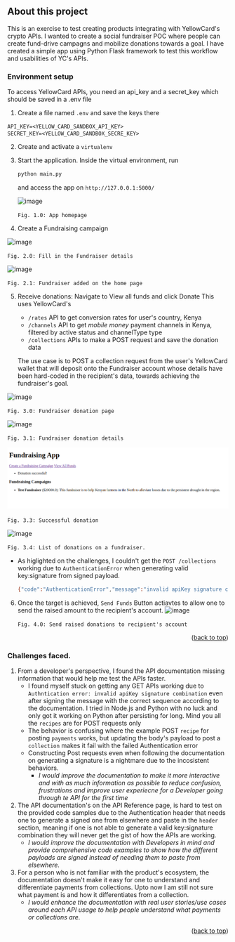 ## About this project
This is an exercise to test creating products integrating with YellowCard's crypto APIs.
I wanted to create a social fundraiser POC where people can create fund-drive campagns and mobilize donations towards a goal.
I have created a simple app using Python Flask framework to test this workflow and usabilities of YC's APIs.

### Environment setup
To access YellowCard APIs, you need an api_key and a secret_key which should be saved in a .env file
1. Create a file named `.env` and save the keys there
```
API_KEY=<YELLOW_CARD_SANDBOX_API_KEY>
SECRET_KEY=<YELLOW_CARD_SANDBOX_SECRE_KEY>
```
2. Create and activate a `virtualenv`

3. Start the application. Inside the virtual environment, run
   ```sh
   python main.py
   ```
   and access the app on `http://127.0.0.1:5000/`
   
   ![image](https://github.com/patrickRobotics/yellowcard-fundraiser/assets/4558053/fc54b12f-10fe-4c4c-9602-cea70cce79b5)
   
   `Fig. 1.0: App homepage`

5. Create a Fundraising campaign
   
  ![image](https://github.com/patrickRobotics/yellowcard-fundraiser/assets/4558053/38b4d172-ae77-40b5-99e3-a0254d2504c3)
  
  `Fig. 2.0: Fill in the Fundraiser details`
  
  ![image](https://github.com/patrickRobotics/yellowcard-fundraiser/assets/4558053/a4d6cdaf-6206-404d-aebc-b2214a271ba0)
  
  `Fig. 2.1: Fundraiser added on the home page`

5. Receive donations: Navigate to View all funds and click Donate
   This uses YellowCard's
   * `/rates` API to get conversion rates for user's country, Kenya
   * `/channels` API to get *mobile money* payment channels in Kenya, filtered by active status and channelType type
   * `/collections` APIs to make a POST request and save the donation data
   
   The use case is to POST a collection request from the user's YellowCard wallet that will deposit onto the Fundraiser account
   whose details have been hard-coded in the recipient's data, towards achieving the fundraiser's goal.

  ![image](https://github.com/patrickRobotics/yellowcard-fundraiser/assets/4558053/aa960af2-dc8b-4265-9e2f-df41c3c41224)
  
  `Fig. 3.0: Fundraiser donation page`
  
  ![image](https://github.com/patrickRobotics/yellowcard-fundraiser/assets/4558053/69ac60ee-64e5-4d8f-84e0-3263feadd586)
  
  `Fig. 3.1: Fundraiser donation details`
  
  ![img.png](img.png)
  
  `Fig. 3.3: Successful donation`
  
  ![image](https://github.com/patrickRobotics/yellowcard-fundraiser/assets/4558053/d37ffa05-35c0-4c6a-a5da-912efc70ed7b)

  `Fig. 3.4: List of donations on a fundraiser.`

  * As higlighted on the challenges, I couldn't get the `POST /collections` working due to `AuthenticationError` when generating valid key:signature from signed payload.
    ```sh
    {"code":"AuthenticationError","message":"invalid apiKey signature combination"}
    ```


6. Once the target is achieved, `Send Funds` Button actiavtes to allow one to send the raised amount to the recipient's account.
   ![image](https://github.com/patrickRobotics/yellowcard-fundraiser/assets/4558053/5e68c5e2-0313-411d-9b32-6e678948d012)

   `Fig. 4.0: Send raised donations to recipient's account`

   <p align="right">(<a href="#readme-top">back to top</a>)</p>

### Challenges faced.
1. From a developer's perspective, I found the API documentation missing information that would help me test the APIs faster.
   - I found myself stuck on getting any GET APIs working due to `Authntication error: invalid apiKey signature combination` even 
   after signing the message with the correct sequence according to the documentation. I tried in Node.js and Python with no luck and only got it working
   on Python after persisting for long. Mind you all the `recipes` are for POST requests only
   - The behavior is confusing where the example POST `recipe` for posting `payments` works, but updating the body's payload to post a `collection` makes it fail with the failed Authentication error
   - Constructing Post requests even when following the documentation on generating a signature is a nightmare due to the incosistent behaviors.
      - *I would improve the documentation to make it more interactive and with as much information as possible to reduce confusion,
        frustrations and improve user experiecne for a Developer going through te API for the first time*
2. The API documentation's on the API Reference page, is hard to test on the provided code samples due to the Authentication header 
   that needs one to generate a signed one from elsewhere and paste in the `header` section, meaning if one is not able to generate a valid key:signature combination
   they will never get the gist of how the APIs are working.
      - *I would improve the documentation with Developers in mind and provide comprehensive code examples to show how the different payloads are signed instead of needing them to paste from elsewhere.*
3. For a person who is not familiar with the product's ecosystem, the documentation doesn't make it easy for one to understand and differentiate payments from collections. 
   Upto now I am still not sure what payment is and how it differentiates from a collection.
      - *I would enhance the documentation with real user stories/use cases around each API usage to help people understand what payments or collections are.* 
<p align="right">(<a href="#readme-top">back to top</a>)</p>
